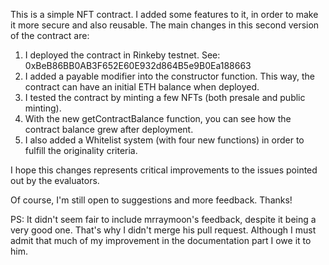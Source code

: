 This is a simple NFT contract. I added some features to it, in order to make it more secure and
also reusable. The main changes in this second version of the contract are:

1. I deployed the contract in Rinkeby testnet. See: 0xBeB86BB0AB3F652E60E932d864B5e9B0Ea188663
2. I added a payable modifier into the constructor function. This way, the contract can have an initial ETH balance when deployed.
3. I tested the contract by minting a few NFTs (both presale and public minting).
4. With the new getContractBalance function, you can see how the contract balance grew after deployment.
5. I also added a Whitelist system (with four new functions) in order to fulfill the originality criteria.

I hope this changes represents critical improvements to the issues pointed out by the evaluators.

Of course, I'm still open to suggestions and more feedback. Thanks!

PS: It didn't seem fair to include mrraymoon's feedback, despite it being a very good one. That's why I didn't merge his pull request. Although I must admit that much of my improvement in the documentation part I owe it to him.

